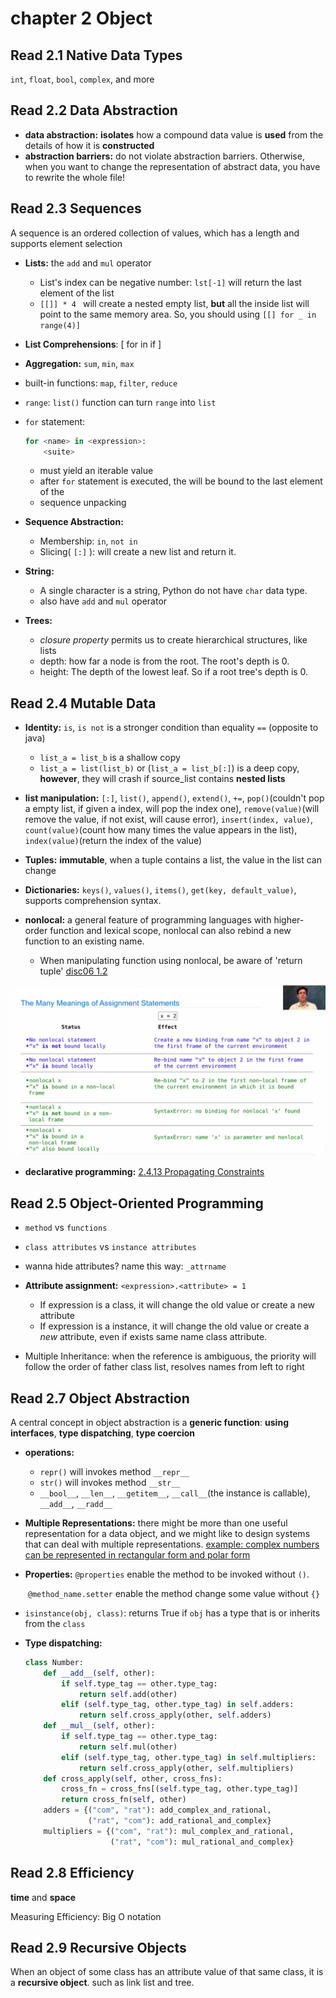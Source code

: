 # chapter 2 Object

## Read 2.1 Native Data Types

 `int`, `float`, `bool`, `complex`, and more



## Read 2.2 Data Abstraction

- **data abstraction:** **isolates** how a compound data value is **used** from the details of how it is **constructed**
- **abstraction barriers:** do not violate abstraction barriers. Otherwise, when you want to change the representation of abstract data, you have to rewrite the whole file!



## Read 2.3 Sequences

A sequence is an ordered collection of values, which has a length and supports element selection

- **Lists:** the `add` and `mul` operator
  
  - List's index can be negative number: `lst[-1]` will return the last element of the list
  - `[[]] * 4 ` will create a nested empty list, **but** all the inside list will point to the same memory area. So, you should using `[[] for _ in range(4)]`
  
- **List Comprehensions**: [<map expression> for <name> in <sequence expression> if <filter expression>]

- **Aggregation:** `sum`, `min`, `max`

- built-in functions: `map`, `filter`, `reduce`

- `range`: `list()` function can turn `range` into `list`

- `for` statement:

  ```python
  for <name> in <expression>:
      <suite>
  ```

  - <expression> must yield an iterable value
  - after `for` statement is executed, the <name> will be bound to the last element of the <expression>
  - sequence unpacking

- **Sequence Abstraction:**

  - Membership: `in`,  `not in`
  - Slicing( `[:]` ): will create a new list and return it.

- **String:**
  - A single character is a string, Python do not have `char` data type.
  - also have `add` and `mul` operator
  
- **Trees:**
  
  - *closure property* permits us to create hierarchical structures, like lists
  - depth: how far a node is from the root. The root's depth is 0.
  - height: The depth of the lowest leaf. So if a root tree's depth is 0.



## Read 2.4 Mutable Data

- **Identity:** `is`, `is not` is a stronger condition than equality `==` (opposite to java)
  - `list_a = list_b` is a shallow copy
  - `list_a = list(list_b)` or (`list_a = list_b[:]`) is a deep copy, **however**, they will crash if source_list contains **nested lists**
- **list manipulation:** `[:]`, `list()`, `append()`, `extend()`, `+=`, `pop()`(couldn't pop a empty list, if given a index, will pop the index one), `remove(value)`(will remove the value, if not exist, will cause error), `insert(index, value)`, `count(value)`(count how many times the value appears in the list), `index(value)`(return the index of the value)
- **Tuples:** **immutable**, when a tuple contains a list, the value in the list can change
- **Dictionaries:** `keys()`, `values()`, `items()`, `get(key, default_value)`, supports comprehension syntax.

- **nonlocal:** a general feature of programming languages with higher-order function and lexical scope, nonlocal can also rebind a new function to an existing name.
  - When manipulating function using nonlocal, be aware of 'return tuple'  [disc06  1.2](https://cs61a.org/disc/disc06.pdf)

![nonlocal](nonlocal.png)

- **declarative programming:** [2.4.13 Propagating Constraints](http://composingprograms.com/pages/24-mutable-data.html#dictionaries)



## Read 2.5 Object-Oriented Programming

- `method` vs `functions`
- `class attributes` vs `instance attributes`
- wanna hide attributes? name this way: `_attrname`
- **Attribute assignment:** `<expression>.<attribute> = 1` 
  - If expression is a class, it will change the old value or create a new attribute
  - If expression is a instance, it will change the old value or create a *new* attribute, even if exists same name class attribute.

- Multiple Inheritance: when the reference is ambiguous, the priority will follow the order of  father class list, resolves names from left to right



## Read 2.7 Object Abstraction

A central concept in object abstraction is a **generic function**: **using interfaces**, **type dispatching**, **type coercion**

- **operations:** 
  - `repr()` will invokes method `__repr__`
  - `str()` will invokes method `__str__`
  - `__bool__`, `__len__`, `__getitem__`, `__call__`(the instance is callable), `__add__`, `__radd__`

- **Multiple Representations:** there might be more than one useful representation for a data object, and we might like to design systems that can deal with multiple representations. [example: complex numbers can be represented in rectangular form and polar form](http://composingprograms.com/pages/27-object-abstraction.html)

- **Properties:** `@properties` enable the method to be invoked without `()`.

  ​						`@method_name.setter` enable the method change some value without `{}`

- `isinstance(obj, class)`: returns True if `obj` has a type that is or inherits from the `class`

- **Type dispatching:** 

  ```python
  class Number:
      def __add__(self, other):
          if self.type_tag == other.type_tag:
              return self.add(other)
          elif (self.type_tag, other.type_tag) in self.adders:
              return self.cross_apply(other, self.adders)
      def __mul__(self, other):
          if self.type_tag == other.type_tag:
              return self.mul(other)
          elif (self.type_tag, other.type_tag) in self.multipliers:
              return self.cross_apply(other, self.multipliers)
      def cross_apply(self, other, cross_fns):
          cross_fn = cross_fns[(self.type_tag, other.type_tag)]
          return cross_fn(self, other)
      adders = {("com", "rat"): add_complex_and_rational,
                ("rat", "com"): add_rational_and_complex}
      multipliers = {("com", "rat"): mul_complex_and_rational,
                     ("rat", "com"): mul_rational_and_complex}
  ```

  

## Read 2.8 Efficiency

**time** and **space**

Measuring Efficiency: Big O notation



## Read 2.9 Recursive Objects

When an object of some class has an attribute value of that same class, it is a **recursive object**. such as link list and tree.





















